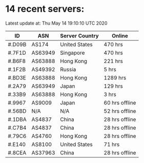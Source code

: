 # 14 recent servers:

Latest update at: Thu May 14 19:10:10 UTC 2020

| ID | ASN | Server Country | Online |
| -- | --- | -------------- | ------ |
| #.D09B | AS174 | United States | 470 hrs |
| #.7F1D | AS63949 | Singapore | 470 hrs |
| #.B6F8 | AS63888 | Hong Kong | 221 hrs |
| #.1F2B | AS49392 | Russia | 5 hrs |
| #.BD3E | AS63888 | Hong Kong | 1289 hrs |
| #.2A79 | AS63949 | Japan | 129 hrs |
| #.33B9 | AS63888 | Hong Kong | 3 hrs |
| #.9967 | AS9009 | Japan | 60 hrs offline |
| #.56BD | N/A | N/A | 52 hrs offline |
| #.1DBA | AS4837 | China | 28 hrs offline |
| #.C7B4 | AS4837 | China | 28 hrs offline |
| #.79C6 | AS4760 | Hong Kong | 28 hrs offline |
| #.E140 | AS8100 | United States | 71 hrs |
| #.8CEA | AS37963 | China | 28 hrs offline |

